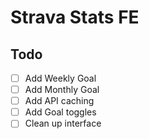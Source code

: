 # Strava Stats FE

## Todo

- [ ] Add Weekly Goal
- [ ] Add Monthly Goal
- [ ] Add API caching
- [ ] Add Goal toggles
- [ ] Clean up interface
